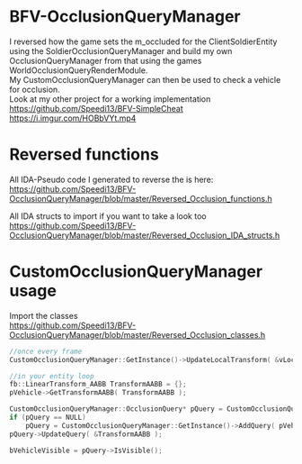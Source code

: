 # BFV-OcclusionQueryManager
I reversed how the game sets the m_occluded for the ClientSoldierEntity using the SoldierOcclusionQueryManager and build my own OcclusionQueryManager from that using the games WorldOcclusionQueryRenderModule.<br />
My CustomOcclusionQueryManager can then be used to check a vehicle for occlusion.<br />
Look at my other project for a working implementation<br />
https://github.com/Speedi13/BFV-SimpleCheat <br />
https://i.imgur.com/HOBbVYt.mp4 <br />
# Reversed functions
All IDA-Pseudo code I generated to reverse the is here:<br />
https://github.com/Speedi13/BFV-OcclusionQueryManager/blob/master/Reversed_Occlusion_functions.h <br />

All IDA structs to import if you want to take a look too<br />
https://github.com/Speedi13/BFV-OcclusionQueryManager/blob/master/Reversed_Occlusion_IDA_structs.h <br />

# CustomOcclusionQueryManager usage
Import the classes <br />
https://github.com/Speedi13/BFV-OcclusionQueryManager/blob/master/Reversed_Occlusion_classes.h <br />
```cpp
//once every frame
CustomOcclusionQueryManager::GetInstance()->UpdateLocalTransform( &vLocalPos );
```

```cpp
//in your entity loop
fb::LinearTransform_AABB TransformAABB = {};
pVehicle->GetTransformAABB( TransformAABB );

CustomOcclusionQueryManager::OcclusionQuery* pQuery = CustomOcclusionQueryManager::GetInstance()->GetQuery( pVehicle );
if (pQuery == NULL)
    pQuery = CustomOcclusionQueryManager::GetInstance()->AddQuery( pVehicle, NULL );
pQuery->UpdateQuery( &TransformAABB );

bVehicleVisible = pQuery->IsVisible();
```

